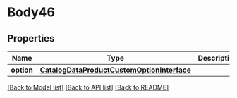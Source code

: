 # Body46

## Properties
Name | Type | Description | Notes
------------ | ------------- | ------------- | -------------
**option** | [**CatalogDataProductCustomOptionInterface**](CatalogDataProductCustomOptionInterface.md) |  | 

[[Back to Model list]](../README.md#documentation-for-models) [[Back to API list]](../README.md#documentation-for-api-endpoints) [[Back to README]](../README.md)


